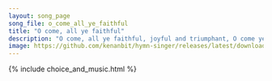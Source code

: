 ```yaml
---
layout: song_page
song_file: o_come_all_ye_faithful
title: "O come, all ye faithful"
description: "O come, all ye faithful, joyful and triumphant, O come ye, O come ye to Bethlehem. Come and behold him, born the King of angels.    O come, let us ado... english christian 4part musicbyother textbyother winter"
image: https://github.com/kenanbit/hymn-singer/releases/latest/download/o_come_all_ye_faithful-trad.png
---
```


{% include choice_and_music.html %}